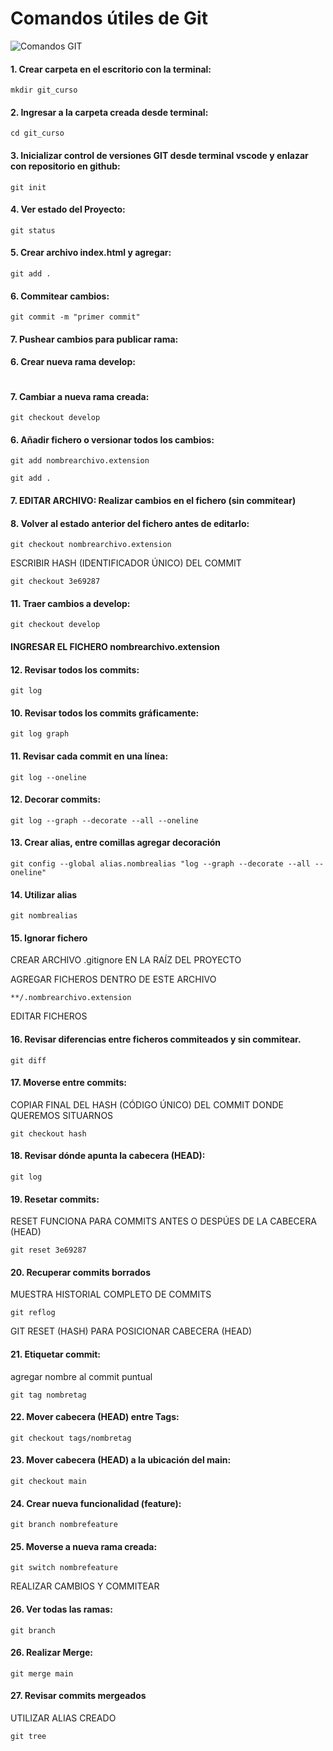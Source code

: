 # Comandos útiles de Git

![Comandos GIT](https://th.bing.com/th/id/R.135f0e7cad3b6837f092205712792738?rik=mw7r1CD1r3LivQ&pid=ImgRaw&r=0)

#### 1. Crear carpeta en el escritorio con la terminal:

```
mkdir git_curso
```
#### 2. Ingresar a la carpeta creada desde terminal:

```
cd git_curso
```

#### 3. Inicializar control de versiones GIT desde terminal vscode y enlazar con repositorio en github:

```
git init
```

#### 4. Ver estado del Proyecto:

```
git status
```

#### 5. Crear archivo index.html y agregar:

```
git add .
```

#### 6. Commitear cambios:

```
git commit -m "primer commit"
```

#### 7. Pushear cambios para publicar rama:




#### 6. Crear nueva rama develop:

```git branch develop
```

#### 7. Cambiar a nueva rama creada:

```
git checkout develop
```


#### 6. Añadir fichero o versionar todos los cambios:
    
```
git add nombrearchivo.extension
```

```
git add .
```

#### 7. EDITAR ARCHIVO: Realizar cambios en el fichero (sin commitear)

#### 8. Volver al estado anterior del fichero antes de editarlo:

```
git checkout nombrearchivo.extension
```

ESCRIBIR HASH (IDENTIFICADOR ÚNICO) DEL COMMIT
```
git checkout 3e69287
```


#### 11. Traer cambios a develop:

```
git checkout develop
```

#### INGRESAR EL FICHERO nombrearchivo.extension

#### 12. Revisar todos los commits:

```
git log
```

#### 10. Revisar todos los commits gráficamente:

```
git log graph
```
#### 11. Revisar cada commit en una línea:

```
git log --oneline
```

#### 12. Decorar commits:

```
git log --graph --decorate --all --oneline
```

#### 13. Crear alias, entre comillas agregar decoración

```
git config --global alias.nombrealias "log --graph --decorate --all --oneline"
```

#### 14. Utilizar alias

```
git nombrealias
```

#### 15. Ignorar fichero

CREAR ARCHIVO .gitignore EN LA RAÍZ DEL PROYECTO

AGREGAR FICHEROS DENTRO DE ESTE ARCHIVO

```
**/.nombrearchivo.extension
```

EDITAR FICHEROS

#### 16. Revisar diferencias entre ficheros commiteados y sin commitear.

```
git diff
```
#### 17. Moverse entre commits:

COPIAR FINAL DEL HASH (CÓDIGO ÚNICO) DEL COMMIT DONDE QUEREMOS SITUARNOS

```
git checkout hash
```

#### 18. Revisar dónde apunta la cabecera (HEAD):

```
git log
```

#### 19. Resetar commits:

RESET FUNCIONA PARA COMMITS ANTES O DESPÚES DE LA CABECERA (HEAD)
```
git reset 3e69287
```

#### 20. Recuperar commits borrados

MUESTRA HISTORIAL COMPLETO DE COMMITS

```
git reflog
```

GIT RESET (HASH) PARA POSICIONAR CABECERA (HEAD)

#### 21. Etiquetar commit:

agregar nombre al commit puntual

```
git tag nombretag
```

#### 22. Mover cabecera (HEAD) entre Tags:

```
git checkout tags/nombretag
```

#### 23. Mover cabecera (HEAD) a la ubicación del main:

```
git checkout main
```

#### 24. Crear nueva funcionalidad (feature):

```
git branch nombrefeature
```

#### 25. Moverse a nueva rama creada:

```
git switch nombrefeature
```
REALIZAR CAMBIOS Y COMMITEAR

#### 26. Ver todas las ramas:
```
git branch
```

#### 26. Realizar Merge:

```
git merge main
```

#### 27. Revisar commits mergeados

UTILIZAR ALIAS CREADO

```
git tree
```



















